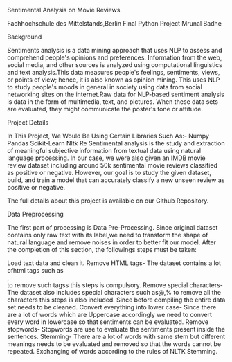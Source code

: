 Sentimental Analysis on Movie Reviews

Fachhochschule des Mittelstands,Berlin
Final Python Project
Mrunal Badhe  



Background

Sentiments analysis is a data mining approach that uses NLP to assess and comprehend people's opinions and preferences. Information from the web, social media, and other sources is analyzed using computational linguistics and text analysis.This data measures people's feelings, sentiments, views, or points of view; hence, it is also known as opinion mining. This uses NLP to study people's moods in general in society using data from social networking sites on the internet.Raw data for NLP-based sentiment analysis is data in the form of multimedia, text, and pictures. When these data sets are evaluated, they might communicate the poster's tone or attitude.



Project Details

In This Project, We Would Be Using Certain Libraries Such As:-
Numpy 
Pandas 
Scikit-Learn
Nltk 
Re
Sentimental analysis is the study and extraction of meaningful subjective information from textual data using natural language processing. In our case, we were also given an IMDB movie review dataset including around 50k sentimental movie reviews classified as positive or negative. However, our goal is to study the given dataset, build, and train a model that can accurately classify a new unseen review as positive or negative.

The full details about this project is available on our Github Repository.




Data Preprocessing


The first part of processing is Data Pre-Processing. Since original dataset contains only raw text with its label,we need to transform the shape of natural language and remove noises in order to better fit our model. After the completion of this section, the followings steps must be taken:

Load text data and clean it.
Remove HTML tags- The dataset  contains a lot ofhtml tags such as <br>, </br > to remove such tagss this steps is compulsory.
Remove special characters- The dataset also includes special characters such as@,% to remove all the characters this steps is also included. Since before compiling the entire data set needs to be cleaned. 
Convert everything into lower case- Since there are a lot of words which are Uppercase accordingly we need to convert every word in lowercase so that sentiments can be evaluated.
Remove stopwords- Stopwords are use to evaluate the sentiments present inside the sentences.
Stemming- There are a lot of words with same stem but different meanings needs to be evaluated and removed so that the words cannot be repeated. Exchanging of words according to the rules of NLTK Stemming.






